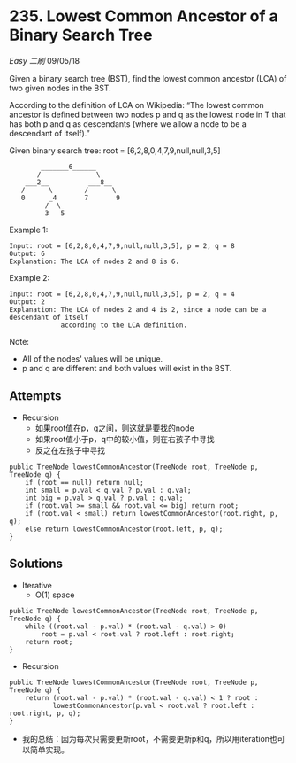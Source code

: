 # 235. Lowest Common Ancestor of a Binary Search Tree
*Easy* *二刷*
09/05/18

Given a binary search tree (BST), find the lowest common ancestor (LCA) of two given nodes in the BST.

According to the definition of LCA on Wikipedia: “The lowest common ancestor is defined between two nodes p and q as the lowest node in T that has both p and q as descendants (where we allow a node to be a descendant of itself).”

Given binary search tree:  root = [6,2,8,0,4,7,9,null,null,3,5]
```
        _______6______
       /              \
    ___2__          ___8__
   /      \        /      \
   0      _4       7       9
         /  \
         3   5
```
Example 1:
```
Input: root = [6,2,8,0,4,7,9,null,null,3,5], p = 2, q = 8
Output: 6
Explanation: The LCA of nodes 2 and 8 is 6.
```
Example 2:
```
Input: root = [6,2,8,0,4,7,9,null,null,3,5], p = 2, q = 4
Output: 2
Explanation: The LCA of nodes 2 and 4 is 2, since a node can be a descendant of itself
             according to the LCA definition.
```
Note:

* All of the nodes' values will be unique.
* p and q are different and both values will exist in the BST.

## Attempts
* Recursion
  - 如果root值在p，q之间，则这就是要找的node
  - 如果root值小于p，q中的较小值，则在右孩子中寻找
  - 反之在左孩子中寻找
```
public TreeNode lowestCommonAncestor(TreeNode root, TreeNode p, TreeNode q) {
    if (root == null) return null;
    int small = p.val < q.val ? p.val : q.val;
    int big = p.val > q.val ? p.val : q.val;
    if (root.val >= small && root.val <= big) return root;
    if (root.val < small) return lowestCommonAncestor(root.right, p, q);
    else return lowestCommonAncestor(root.left, p, q);
}
```

## Solutions
* Iterative
  - O(1) space
```
public TreeNode lowestCommonAncestor(TreeNode root, TreeNode p, TreeNode q) {
    while ((root.val - p.val) * (root.val - q.val) > 0)
        root = p.val < root.val ? root.left : root.right;
    return root;
}
```
* Recursion
```
public TreeNode lowestCommonAncestor(TreeNode root, TreeNode p, TreeNode q) {
    return (root.val - p.val) * (root.val - q.val) < 1 ? root :
           lowestCommonAncestor(p.val < root.val ? root.left : root.right, p, q);
}
```
* 我的总结：因为每次只需要更新root，不需要更新p和q，所以用iteration也可以简单实现。

